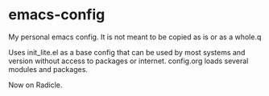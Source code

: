 # emacs-config
My personal emacs config. It is not meant to be copied as is or as a whole.q

Uses init_lite.el as a base config that can be used by most systems and version without access to packages or internet.
config.org loads several modules and packages.

Now on Radicle.